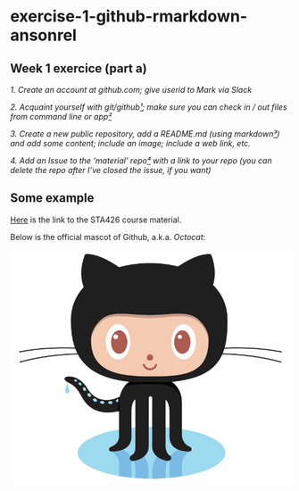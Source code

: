 
# exercise-1-github-rmarkdown-ansonrel

## Week 1 exercice (part a)

*1. Create an account at github.com; give userid to Mark via Slack*

*2. Acquaint yourself with git/github[¹]; make sure you can check in / out files from command line or app[²]*

*3. Create a new public repository, add a README.md (using markdown[³]) and add some content; include an image; include a web link, etc.*

*4. Add an Issue to the ‘material’ repo[⁴] with a link to your repo (you can delete the repo after I’ve closed the issue, if you want)*


[¹]: https://gist.github.com/andrewpmiller/9668225
[²]: https://confluence.atlassian.com/stash/basic-git-commands-278071958.html
[³]: http://markdowntutorial.com/
[⁴]: https://github.com/sta426hs2019/material



## Some example

[Here](https://github.com/sta426hs2019/material) is the link to the STA426 course material. 

Below is the official mascot of Github, a.k.a. *Octocat*: 

![](img/Octocat.png)






